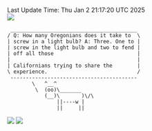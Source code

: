 Last Update Time: 
Thu Jan  2 21:17:20 UTC 2025
<br>![](https://img.shields.io/badge/%E5%A4%A7%E5%AE%B6-%E5%AE%89%E5%AE%89-green)<br>
```
 _________________________________________
/ Q: How many Oregonians does it take to  \
| screw in a light bulb? A: Three. One to |
| screw in the light bulb and two to fend |
| off all those                           |
|                                         |
| Californians trying to share the        |
\ experience.                             /
 -----------------------------------------
        \   ^__^
         \  (oo)\_______
            (__)\       )\/\
                ||----w |
                ||     ||
```
![](https://github-readme-stats.vercel.app/api?username=chenlitw)
![](https://github-readme-stats.vercel.app/api/top-langs/?username=chenlitw)
